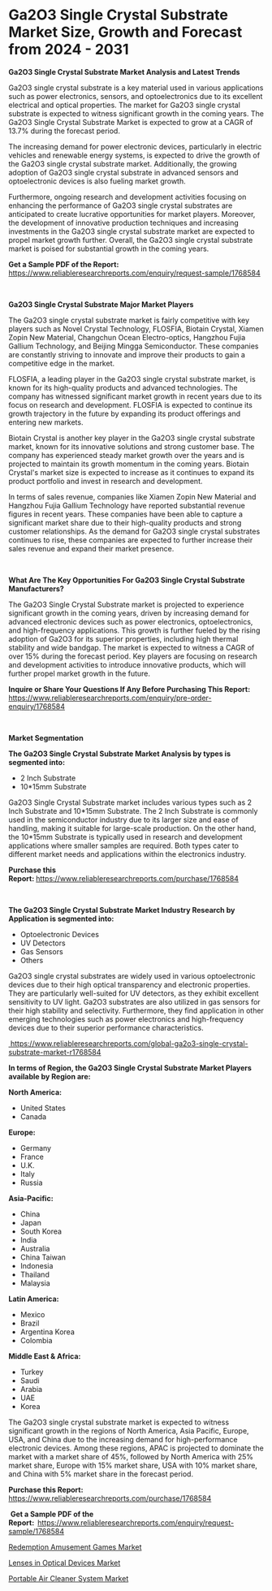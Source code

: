 <p><h1>Ga2O3 Single Crystal Substrate Market Size, Growth and Forecast from 2024 - 2031</h1></p><p><strong>Ga2O3 Single Crystal Substrate Market Analysis and Latest Trends</strong></p>
<p><p>Ga2O3 single crystal substrate is a key material used in various applications such as power electronics, sensors, and optoelectronics due to its excellent electrical and optical properties. The market for Ga2O3 single crystal substrate is expected to witness significant growth in the coming years. The Ga2O3 Single Crystal Substrate Market is expected to grow at a CAGR of 13.7% during the forecast period.</p><p>The increasing demand for power electronic devices, particularly in electric vehicles and renewable energy systems, is expected to drive the growth of the Ga2O3 single crystal substrate market. Additionally, the growing adoption of Ga2O3 single crystal substrate in advanced sensors and optoelectronic devices is also fueling market growth.</p><p>Furthermore, ongoing research and development activities focusing on enhancing the performance of Ga2O3 single crystal substrates are anticipated to create lucrative opportunities for market players. Moreover, the development of innovative production techniques and increasing investments in the Ga2O3 single crystal substrate market are expected to propel market growth further. Overall, the Ga2O3 single crystal substrate market is poised for substantial growth in the coming years.</p></p>
<p><strong>Get a Sample PDF of the Report:&nbsp;</strong> <a href="https://www.reliableresearchreports.com/enquiry/request-sample/1768584">https://www.reliableresearchreports.com/enquiry/request-sample/1768584</a></p>
<p>&nbsp;</p>
<p><strong>Ga2O3 Single Crystal Substrate Major Market Players</strong></p>
<p><p>The Ga2O3 single crystal substrate market is fairly competitive with key players such as Novel Crystal Technology, FLOSFIA, Biotain Crystal, Xiamen Zopin New Material, Changchun Ocean Electro-optics, Hangzhou Fujia Gallium Technology, and Beijing Mingga Semiconductor. These companies are constantly striving to innovate and improve their products to gain a competitive edge in the market.</p><p>FLOSFIA, a leading player in the Ga2O3 single crystal substrate market, is known for its high-quality products and advanced technologies. The company has witnessed significant market growth in recent years due to its focus on research and development. FLOSFIA is expected to continue its growth trajectory in the future by expanding its product offerings and entering new markets.</p><p>Biotain Crystal is another key player in the Ga2O3 single crystal substrate market, known for its innovative solutions and strong customer base. The company has experienced steady market growth over the years and is projected to maintain its growth momentum in the coming years. Biotain Crystal's market size is expected to increase as it continues to expand its product portfolio and invest in research and development.</p><p>In terms of sales revenue, companies like Xiamen Zopin New Material and Hangzhou Fujia Gallium Technology have reported substantial revenue figures in recent years. These companies have been able to capture a significant market share due to their high-quality products and strong customer relationships. As the demand for Ga2O3 single crystal substrates continues to rise, these companies are expected to further increase their sales revenue and expand their market presence.</p></p>
<p>&nbsp;</p>
<p><strong>What Are The Key Opportunities For Ga2O3 Single Crystal Substrate Manufacturers?</strong></p>
<p><p>The Ga2O3 Single Crystal Substrate market is projected to experience significant growth in the coming years, driven by increasing demand for advanced electronic devices such as power electronics, optoelectronics, and high-frequency applications. This growth is further fueled by the rising adoption of Ga2O3 for its superior properties, including high thermal stability and wide bandgap. The market is expected to witness a CAGR of over 15% during the forecast period. Key players are focusing on research and development activities to introduce innovative products, which will further propel market growth in the future.</p></p>
<p><strong>Inquire or Share Your Questions If Any Before Purchasing This Report:</strong> <a href="https://www.reliableresearchreports.com/enquiry/pre-order-enquiry/1768584">https://www.reliableresearchreports.com/enquiry/pre-order-enquiry/1768584</a></p>
<p>&nbsp;</p>
<p><strong>Market Segmentation</strong></p>
<p><strong>The Ga2O3 Single Crystal Substrate Market Analysis by types is segmented into:</strong></p>
<p><ul><li>2 Inch Substrate</li><li>10*15mm Substrate</li></ul></p>
<p><p>Ga2O3 Single Crystal Substrate market includes various types such as 2 Inch Substrate and 10*15mm Substrate. The 2 Inch Substrate is commonly used in the semiconductor industry due to its larger size and ease of handling, making it suitable for large-scale production. On the other hand, the 10*15mm Substrate is typically used in research and development applications where smaller samples are required. Both types cater to different market needs and applications within the electronics industry.</p></p>
<p><strong>Purchase this Report:&nbsp;</strong><a href="https://www.reliableresearchreports.com/purchase/1768584">https://www.reliableresearchreports.com/purchase/1768584</a></p>
<p>&nbsp;</p>
<p><strong>The Ga2O3 Single Crystal Substrate Market Industry Research by Application is segmented into:</strong></p>
<p><ul><li>Optoelectronic Devices</li><li>UV Detectors</li><li>Gas Sensors</li><li>Others</li></ul></p>
<p><p>Ga2O3 single crystal substrates are widely used in various optoelectronic devices due to their high optical transparency and electronic properties. They are particularly well-suited for UV detectors, as they exhibit excellent sensitivity to UV light. Ga2O3 substrates are also utilized in gas sensors for their high stability and selectivity. Furthermore, they find application in other emerging technologies such as power electronics and high-frequency devices due to their superior performance characteristics.</p></p>
<p><a href="https://www.reliableresearchreports.com/global-ga2o3-single-crystal-substrate-market-r1768584">&nbsp;https://www.reliableresearchreports.com/global-ga2o3-single-crystal-substrate-market-r1768584</a></p>
<p><strong>In terms of Region, the Ga2O3 Single Crystal Substrate Market Players available by Region are:</strong></p>
<p>
    <p> <strong> North America: </strong>
        <ul>
            <li>United States</li>
            <li>Canada</li>
        </ul>
        </p> 
    <p> <strong> Europe: </strong>
        <ul>
            <li>Germany</li>
            <li>France</li>
            <li>U.K.</li>
            <li>Italy</li>
            <li>Russia</li>
        </ul>
        </p> 
    <p> <strong> Asia-Pacific: </strong>
        <ul>
            <li>China</li>
            <li>Japan</li>
            <li>South Korea</li>
            <li>India</li>
            <li>Australia</li>
            <li>China Taiwan</li>
            <li>Indonesia</li>
            <li>Thailand</li>
            <li>Malaysia</li>
        </ul>
        </p> 
    <p> <strong> Latin America: </strong>
        <ul>
            <li>Mexico</li>
            <li>Brazil</li>
            <li>Argentina Korea</li>
            <li>Colombia</li>
        </ul>
        </p> 
    <p> <strong> Middle East & Africa: </strong>
        <ul>
            <li>Turkey</li>
            <li>Saudi</li>
            <li>Arabia</li>
            <li>UAE</li>
            <li>Korea</li>
        </ul>
    </p>
    </p>
<p><p>The Ga2O3 single crystal substrate market is expected to witness significant growth in the regions of North America, Asia Pacific, Europe, USA, and China due to the increasing demand for high-performance electronic devices. Among these regions, APAC is projected to dominate the market with a market share of 45%, followed by North America with 25% market share, Europe with 15% market share, USA with 10% market share, and China with 5% market share in the forecast period.</p></p>
<p><strong>Purchase this Report: </strong><a href="https://www.reliableresearchreports.com/purchase/1768584">https://www.reliableresearchreports.com/purchase/1768584</a></p>
<p>&nbsp;<strong>Get a Sample PDF of the Report:&nbsp;&nbsp;</strong><a href="https://www.reliableresearchreports.com/enquiry/request-sample/1768584">https://www.reliableresearchreports.com/enquiry/request-sample/1768584</a></p>
<p><strong></strong></p>
<p><p><a href="https://github.com/waughhelen1/Market-Research-Report-List-1/blob/main/redemption-amusement-games-market.md">Redemption Amusement Games Market</a></p><p><a href="https://github.com/AidaLakin1908/Market-Research-Report-List-1/blob/main/lenses-in-optical-devices-market.md">Lenses in Optical Devices Market</a></p><p><a href="https://github.com/valeriecruz651/Market-Research-Report-List-1/blob/main/portable-air-cleaner-system-market.md">Portable Air Cleaner System Market</a></p></p>
